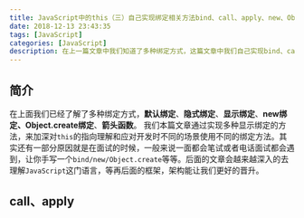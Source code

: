 ```yaml
---
title: JavaScript中的this（三）自己实现绑定相关方法bind、call、apply、new、Object.create等等
date: 2018-12-13 23:43:35
tags: [JavaScript]
categories: [JavaScript]
description: 在上一篇文章中我们知道了多种绑定方式，这篇文章中我们自己实现bind、call、apply、new、Object.create等函数
---
```


## 简介

在上面我们已经了解了多种绑定方式，**默认绑定**、**隐式绑定**、**显示绑定**、**new绑定、Object.create绑定**、**箭头函数**。
我们本篇文章通过实现多种显示绑定的方法，来加深对`this`的指向理解和应对开发时不同的场景使用不同的绑定方法。其实还有一部分原因就是在面试的时候，一般来说一面都会笔试或者电话面试都会遇到，让你手写一个`bind/new/Object.create`等等。后面的文章会越来越深入的去理解`JavaScript`这门语言，等再后面的框架，架构能让我们更好的晋升。

## call、apply

